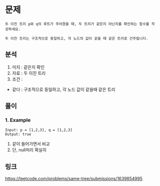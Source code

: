 # 문제 
~~~text
두 이진 트리 p와 q의 루트가 주어졌을 때, 두 트리가 같은지 아닌지를 확인하는 함수를 작성하세요.

두 이진 트리는 구조적으로 동일하고, 각 노드의 값이 같을 때 같은 트리로 간주됩니다.
~~~

## 분석
1. 미지 : 같은지 확인
2. 자료 : 두 이진 트리
3. 조건 : 
- 같다 : 구조적으로 동일하고, 각 노드 값이 같을때 같은 트리

## 풀이

### 1. Example
~~~text
Input: p = [1,2,3], q = [1,2,3]
Output: true
~~~

1. 같이 들어가면서 비교
2. 단, null처리 확실히

## 링크 
https://leetcode.com/problems/same-tree/submissions/1639854995